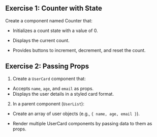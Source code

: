 ## Exercise 1: Counter with State

Create a component named Counter that:

- Initializes a count state with a value of 0.

- Displays the current count.

- Provides buttons to increment, decrement, and reset the count.

## Exercise 2: Passing Props

1. Create a `UserCard` component that:

- Accepts `name`, `age`, and `email` as props.
- Displays the user details in a styled card format.

2. In a parent component (`UserList`):

- Create an array of user objects (e.g., `{ name, age, email }`).

- Render multiple UserCard components by passing data to them as props.

